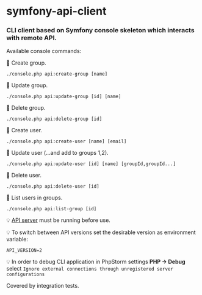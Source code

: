 # symfony-api-client

### CLI client based on Symfony console skeleton which interacts with remote API.

Available console commands:

📌 Create group.
```
./console.php api:create-group [name]
```

📌 Update group.
```
./console.php api:update-group [id] [name]
```

📌 Delete group.
```
./console.php api:delete-group [id]
```

📌 Create user.
```
./console.php api:create-user [name] [email]
```

📌 Update user (...and add to groups 1,2).
```
./console.php api:update-user [id] [name] [groupId,groupId...]
```

📌 Delete user.
```
./console.php api:delete-user [id]
```

📌 List users in groups.
```
./console.php api:list-group [id]
```

💡 <a href="https://github.com/oleksiivelychko/symfony-api">API server</a> must be running before use.

💡 To switch between API versions set the desirable version as environment variable:
```
API_VERSION=2
```

💡 In order to debug CLI application in PhpStorm settings **PHP -> Debug** 
select `Ignore external connections through unregistered server configurations`

Covered by integration tests.